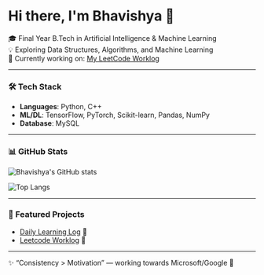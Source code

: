 # Hi there, I'm Bhavishya 👋

🎓 Final Year B.Tech in Artificial Intelligence & Machine Learning  
💡 Exploring Data Structures, Algorithms, and Machine Learning  
🚀 Currently working on: [My LeetCode Worklog](https://github.com/YOUR-REPO)  

---

### 🛠️ Tech Stack
- **Languages**: Python, C++  
- **ML/DL**: TensorFlow, PyTorch, Scikit-learn, Pandas, NumPy   
- **Database**: MySQL

---

### 📊 GitHub Stats
![Bhavishya's GitHub stats](https://github-readme-stats.vercel.app/api?username=BHAVISHYA-11&show_icons=true&theme=tokyonight)


![Top Langs](https://github-readme-stats.vercel.app/api/top-langs/?username=BHAVISHYA-11&layout=compact&theme=tokyonight)

---

### 📂 Featured Projects
- [Daily Learning Log](https://github.com/bhavishya-11/daily-learning-log) 📘 
- [Leetcode Worklog](https://github.com/bhavishya-11/leetcode-worklog) 📘

---

✨ “Consistency > Motivation” — working towards Microsoft/Google 🚀
